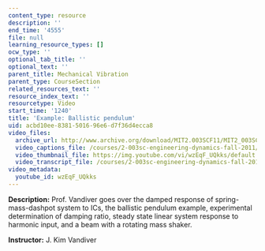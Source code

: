 ```yaml
---
content_type: resource
description: ''
end_time: '4555'
file: null
learning_resource_types: []
ocw_type: ''
optional_tab_title: ''
optional_text: ''
parent_title: Mechanical Vibration
parent_type: CourseSection
related_resources_text: ''
resource_index_text: ''
resourcetype: Video
start_time: '1240'
title: 'Example: Ballistic pendulum'
uid: acbd10ee-8381-5016-96e6-d7f36d4ecca8
video_files:
  archive_url: http://www.archive.org/download/MIT2.003SCF11/MIT2_003SCF11_lec20_300k.mp4
  video_captions_file: /courses/2-003sc-engineering-dynamics-fall-2011/26cb7b78078b5ff880f1378aee15f618_wzEqF_UQkks.vtt
  video_thumbnail_file: https://img.youtube.com/vi/wzEqF_UQkks/default.jpg
  video_transcript_file: /courses/2-003sc-engineering-dynamics-fall-2011/46280b0c713853b6b6cdfebeddd3b040_wzEqF_UQkks.pdf
video_metadata:
  youtube_id: wzEqF_UQkks
---
```


**Description:** Prof. Vandiver goes over the damped response of spring-mass-dashpot system to ICs, the ballistic pendulum example, experimental determination of damping ratio, steady state linear system response to harmonic input, and a beam with a rotating mass shaker.

**Instructor:** J. Kim Vandiver



